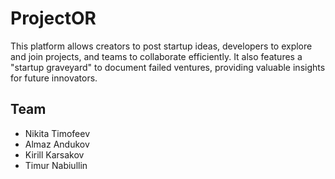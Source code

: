 # ProjectOR
This platform allows creators to post startup ideas, developers to explore and join projects, and teams to collaborate efficiently. It also features a "startup graveyard" to document failed ventures, providing valuable insights for future innovators.

## Team
- Nikita Timofeev
- Almaz Andukov
- Kirill Karsakov
- Timur Nabiullin